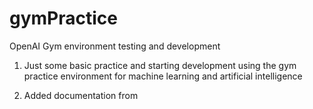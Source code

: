 # gymPractice
OpenAI Gym environment testing and development
1. Just some basic practice and starting development using the gym practice environment 
for machine learning and artificial intelligence

2. Added documentation from 